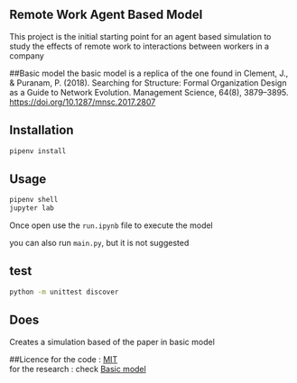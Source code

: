 ## Remote Work Agent Based Model 
This project is the initial starting point for an agent based simulation to study the effects of remote work to interactions
between workers in a company 

##Basic model
the basic model is a replica of the one found in 
Clement, J., & Puranam, P. (2018). Searching for Structure: Formal Organization Design as a Guide to Network Evolution. Management Science, 64(8), 3879–3895. https://doi.org/10.1287/mnsc.2017.2807

## Installation 
``` bash
pipenv install 
```

## Usage 
``` bash 
pipenv shell 
jupyter lab
```

Once open use the `run.ipynb` file to execute the model 

you can also run `main.py`, but it is not suggested 

## test 
```bash 
python -m unittest discover
```

## Does
Creates a simulation based of the paper in basic model 

##Licence 
for the code : [MIT](https://choosealicense.com/licenses/mit/) \
for the research : check [Basic model](#basic-model) 